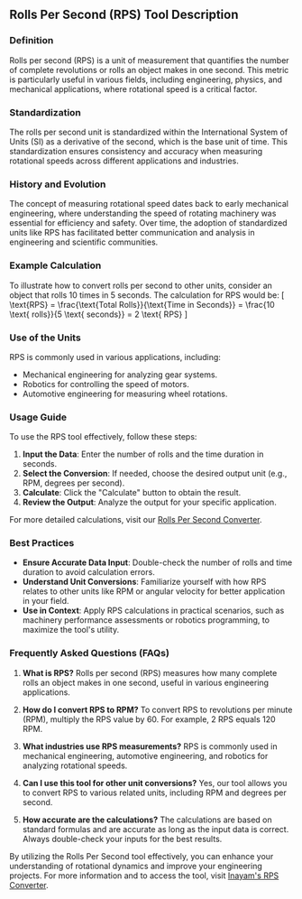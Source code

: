 ## Rolls Per Second (RPS) Tool Description

### Definition
Rolls per second (RPS) is a unit of measurement that quantifies the number of complete revolutions or rolls an object makes in one second. This metric is particularly useful in various fields, including engineering, physics, and mechanical applications, where rotational speed is a critical factor.

### Standardization
The rolls per second unit is standardized within the International System of Units (SI) as a derivative of the second, which is the base unit of time. This standardization ensures consistency and accuracy when measuring rotational speeds across different applications and industries.

### History and Evolution
The concept of measuring rotational speed dates back to early mechanical engineering, where understanding the speed of rotating machinery was essential for efficiency and safety. Over time, the adoption of standardized units like RPS has facilitated better communication and analysis in engineering and scientific communities.

### Example Calculation
To illustrate how to convert rolls per second to other units, consider an object that rolls 10 times in 5 seconds. The calculation for RPS would be:
\[ 
\text{RPS} = \frac{\text{Total Rolls}}{\text{Time in Seconds}} = \frac{10 \text{ rolls}}{5 \text{ seconds}} = 2 \text{ RPS} 
\]

### Use of the Units
RPS is commonly used in various applications, including:
- Mechanical engineering for analyzing gear systems.
- Robotics for controlling the speed of motors.
- Automotive engineering for measuring wheel rotations.

### Usage Guide
To use the RPS tool effectively, follow these steps:
1. **Input the Data**: Enter the number of rolls and the time duration in seconds.
2. **Select the Conversion**: If needed, choose the desired output unit (e.g., RPM, degrees per second).
3. **Calculate**: Click the "Calculate" button to obtain the result.
4. **Review the Output**: Analyze the output for your specific application.

For more detailed calculations, visit our [Rolls Per Second Converter](https://www.inayam.co/unit-converter/angular_acceleration).

### Best Practices
- **Ensure Accurate Data Input**: Double-check the number of rolls and time duration to avoid calculation errors.
- **Understand Unit Conversions**: Familiarize yourself with how RPS relates to other units like RPM or angular velocity for better application in your field.
- **Use in Context**: Apply RPS calculations in practical scenarios, such as machinery performance assessments or robotics programming, to maximize the tool's utility.

### Frequently Asked Questions (FAQs)

1. **What is RPS?**
   Rolls per second (RPS) measures how many complete rolls an object makes in one second, useful in various engineering applications.

2. **How do I convert RPS to RPM?**
   To convert RPS to revolutions per minute (RPM), multiply the RPS value by 60. For example, 2 RPS equals 120 RPM.

3. **What industries use RPS measurements?**
   RPS is commonly used in mechanical engineering, automotive engineering, and robotics for analyzing rotational speeds.

4. **Can I use this tool for other unit conversions?**
   Yes, our tool allows you to convert RPS to various related units, including RPM and degrees per second.

5. **How accurate are the calculations?**
   The calculations are based on standard formulas and are accurate as long as the input data is correct. Always double-check your inputs for the best results.

By utilizing the Rolls Per Second tool effectively, you can enhance your understanding of rotational dynamics and improve your engineering projects. For more information and to access the tool, visit [Inayam's RPS Converter](https://www.inayam.co/unit-converter/angular_acceleration).